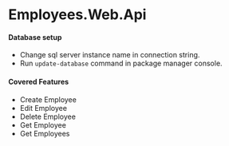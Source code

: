 # Employees.Web.Api

#### Database setup
- Change sql server instance name in connection string.
- Run `update-database` command in package manager console.

#### Covered Features
- Create Employee
- Edit Employee
- Delete Employee
- Get Employee
- Get Employees
